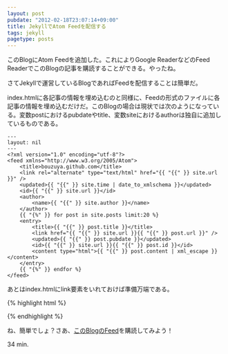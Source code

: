```yaml
---
layout: post
pubdate: "2012-02-18T23:07:14+09:00"
title: JekyllでAtom Feedを配信する
tags: jekyll
pagetype: posts
---
```

このBlogにAtom Feedを追加した。これによりGoogle ReaderなどのFeed ReaderでこのBlogの記事を購読することができる。やったね。

さてJekyllで運営しているBlogであればFeedを配信することは簡単だ。

index.htmlに各記事の情報を埋め込むのと同様に、Feedの形式のファイルに各記事の情報を埋め込むだけだ。このBlogの場合は現状では次のようになっている。変数postにおけるpubdateやtitle、変数siteにおけるauthorは独自に追加しているものである。

    ---
    layout: nil
    ---
    <?xml version="1.0" encoding="utf-8"?>
    <feed xmlns="http://www.w3.org/2005/Atom">
        <title>bouzuya.github.com</title>
        <link rel="alternate" type="text/html" href="{{ "{{" }} site.url }}" />
        <updated>{{ "{{" }} site.time | date_to_xmlschema }}</updated>
        <id>{{ "{{" }} site.url }}</id>
        <author>
            <name>{{ "{{" }} site.author }}</name>
        </author>
        {{ "{%" }} for post in site.posts limit:20 %}
        <entry>
            <title>{{ "{{" }} post.title }}</title>
            <link href="{{ "{{" }} site.url }}{{ "{{" }} post.url }}" />
            <updated>{{ "{{" }} post.pubdate }}</updated>
            <id>{{ "{{" }} site.url }}{{ "{{" }} post.id }}</id>
            <content type="html">{{ "{{" }} post.content | xml_escape }}</content>
        </entry>
        {{ "{%" }} endfor %}
    </feed>

あとはindex.htmlにlink要素をいれておけば準備万端である。

{% highlight html %}
<link rel="alternate" type="application/atom+xml" href="/atom.xml" title="Atom feed" />
{% endhighlight %}

ね、簡単でしょ？さあ、[このBlogのFeed](http://bouzuya.github.com/atom.xml)を購読してみよう！

34 min.
